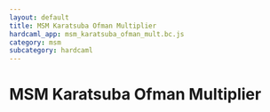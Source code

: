 ```yaml
---
layout: default
title: MSM Karatsuba Ofman Multiplier
hardcaml_app: msm_karatsuba_ofman_mult.bc.js
category: msm
subcategory: hardcaml
---
```


# MSM Karatsuba Ofman Multiplier

<div id="hardcaml_app">
</div>

